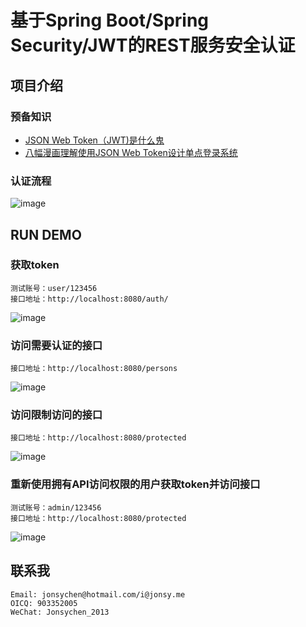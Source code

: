 # 基于Spring Boot/Spring Security/JWT的REST服务安全认证
## 项目介绍
### 预备知识
+ <a href="http://blog.leapoahead.com/2015/09/06/understanding-jwt/" target="_blank">JSON Web Token（JWT)是什么鬼</a>
+ <a href="http://blog.leapoahead.com/2015/09/07/user-authentication-with-jwt/" target="_blank">八幅漫画理解使用JSON Web Token设计单点登录系统</a>

### 认证流程
![image](https://github.com/jonsychen/rest-security-demo/raw/master/etc/authflow.png)

## RUN DEMO
### 获取token
    测试账号：user/123456
    接口地址：http://localhost:8080/auth/
![image](https://github.com/jonsychen/rest-security-demo/raw/master/etc/gettoken.png)
### 访问需要认证的接口
    接口地址：http://localhost:8080/persons
![image](https://github.com/jonsychen/rest-security-demo/raw/master/etc/protected.png)
### 访问限制访问的接口
    接口地址：http://localhost:8080/protected
![image](https://github.com/jonsychen/rest-security-demo/raw/master/etc/protectedadmin.png)
### 重新使用拥有API访问权限的用户获取token并访问接口
    测试账号：admin/123456
    接口地址：http://localhost:8080/protected
![image](https://github.com/jonsychen/rest-security-demo/raw/master/etc/protectedadmin2.png)
## 联系我
    Email: jonsychen@hotmail.com/i@jonsy.me
    OICQ: 903352005
    WeChat: Jonsychen_2013 
